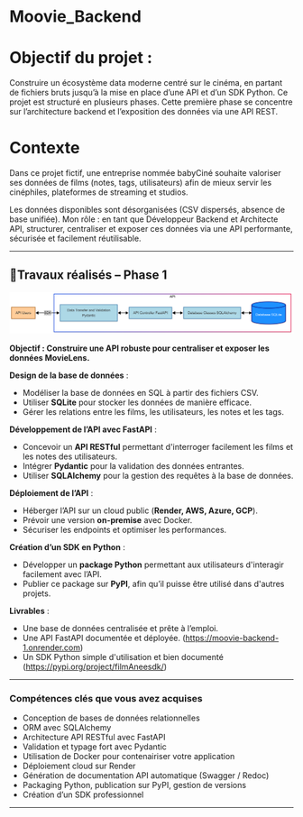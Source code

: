 # Moovie_Backend

# Objectif du projet :
Construire un écosystème data moderne centré sur le cinéma, en partant de fichiers bruts jusqu’à la mise en place d’une API et d’un SDK Python. Ce projet est structuré en plusieurs phases. Cette première phase se concentre sur l’architecture backend et l’exposition des données via une API REST.



# **Contexte**  

Dans ce projet fictif, une entreprise nommée babyCiné souhaite valoriser ses données de films (notes, tags, utilisateurs) afin de mieux servir les cinéphiles, plateformes de streaming et studios.

Les données disponibles sont désorganisées (CSV dispersés, absence de base unifiée).
Mon rôle : en tant que Développeur Backend et Architecte API, structurer, centraliser et exposer ces données via une API performante, sécurisée et facilement réutilisable.



---

## **🔧Travaux réalisés – Phase 1**  

![](architecture.png)

**Objectif : Construire une API robuste pour centraliser et exposer les données MovieLens.**  

 **Design de la base de données** :  
- Modéliser la base de données en SQL à partir des fichiers CSV.  
- Utiliser **SQLite** pour stocker les données de manière efficace.  
- Gérer les relations entre les films, les utilisateurs, les notes et les tags.  

 **Développement de l’API avec FastAPI** :  
- Concevoir un **API RESTful** permettant d'interroger facilement les films et les notes des utilisateurs.  
- Intégrer **Pydantic** pour la validation des données entrantes.  
- Utiliser **SQLAlchemy** pour la gestion des requêtes à la base de données.  

 **Déploiement de l’API** :  
- Héberger l’API sur un cloud public (**Render, AWS, Azure, GCP**).  
- Prévoir une version **on-premise** avec Docker.  
- Sécuriser les endpoints et optimiser les performances.  

 **Création d’un SDK en Python** :  
- Développer un **package Python** permettant aux utilisateurs d'interagir facilement avec l’API.  
- Publier ce package sur **PyPI**, afin qu’il puisse être utilisé dans d'autres projets.  

**Livrables** :  
- Une base de données centralisée et prête à l’emploi.  
- Une API FastAPI documentée et déployée. (https://moovie-backend-1.onrender.com) 
- Un SDK Python simple d'utilisation et bien documenté (https://pypi.org/project/filmAneesdk/)

---







### Compétences clés que vous avez acquises

-  Conception de bases de données relationnelles
-  ORM avec SQLAlchemy
-  Architecture API RESTful avec FastAPI
-  Validation et typage fort avec Pydantic
-  Utilisation de Docker pour contenairiser votre application
-  Déploiement cloud sur Render
-  Génération de documentation API automatique (Swagger / Redoc)
-  Packaging Python, publication sur PyPI, gestion de versions
-  Création d’un SDK professionnel

--- 


